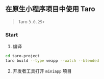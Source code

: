 ## 在原生小程序项目中使用 Taro

> Taro `3.0.25+`

### Start

1. 编译

```bash
cd taro-project
taro build --type weapp --watch --blended
```

2. 开发者工具打开 `miniapp` 项目